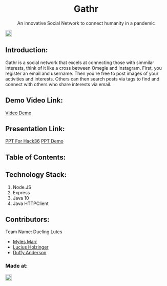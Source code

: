 <h1 align="center">Gathr</h1>
<p align="center">An innovative Social Network to connect humanity in a pandemic</p>

<a href="https://hack36.com"> <img src="http://bit.ly/BuiltAtHack36" height=20px> </a>


## Introduction:
  Gathr is a social network that excels at connecting those with simmilar interests,
  think of it like a cross between Omegle and Instagram.
  First, you register an email and username. Then you're free to post images of your activities and interests.
  Others can then search posts via tags to find and connect with others who share interests via email.
  
## Demo Video Link:
  <a href="">Video Demo</a>
  
## Presentation Link:
  <a href="https://docs.google.com/presentation/d/1lRDAS7pof0CruP05EZV0VhL_vLIv_o54CBDyELj83do/edit?usp=sharing">PPT For Hack36</a>
  <a href="https://docs.google.com/presentation/d/1Qu9gfDjWZx2x31a7w6y_zIJYED_yII11XGtQH-MzlfA/edit#slide=id.p">PPT Demo</a>
  
  
## Table of Contents:

## Technology Stack:
  1) Node.JS
  2) Express
  3) Java 10
  4) Java HTTPClient
  

## Contributors:

Team Name: Dueling Lutes

* [Myles Marr](https://github.com/fryles)
* [Lucius Holzinger](https://github.com/lholzER)
* [Duffy Anderson](https://github.com/danderson5001)

### Made at:
<a href="https://hack36.com"> <img src="http://bit.ly/BuiltAtHack36" height=20px> </a>

